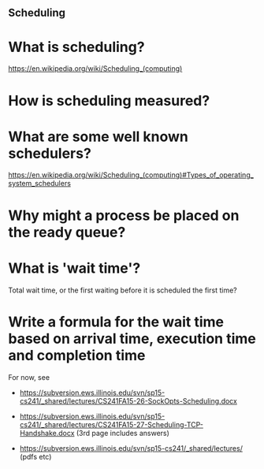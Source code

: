 ## Scheduling
# What is scheduling?
https://en.wikipedia.org/wiki/Scheduling_(computing)

# How is scheduling measured?

# What are some well known schedulers?
https://en.wikipedia.org/wiki/Scheduling_(computing)#Types_of_operating_system_schedulers


# Why might a process be placed on the ready queue?

# What is 'wait time'? 
Total wait time, or the first waiting before it is scheduled the first time?

# Write a formula for the wait time based on arrival time, execution time and completion time


For now, see 
* https://subversion.ews.illinois.edu/svn/sp15-cs241/_shared/lectures/CS241FA15-26-SockOpts-Scheduling.docx
* https://subversion.ews.illinois.edu/svn/sp15-cs241/_shared/lectures/CS241FA15-27-Scheduling-TCP-Handshake.docx
(3rd page includes answers)

* https://subversion.ews.illinois.edu/svn/sp15-cs241/_shared/lectures/  (pdfs etc)